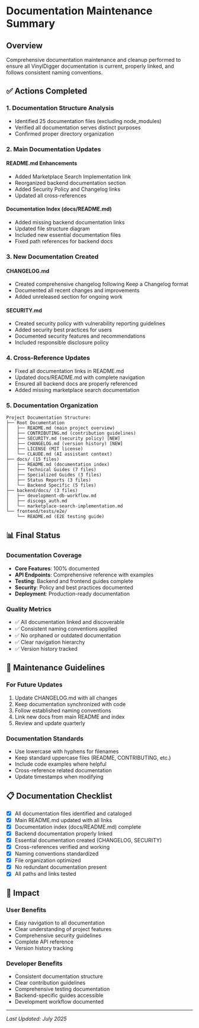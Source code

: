# Documentation Maintenance Summary

## Overview
Comprehensive documentation maintenance and cleanup performed to ensure all VinylDigger documentation is current, properly linked, and follows consistent naming conventions.

## ✅ Actions Completed

### 1. Documentation Structure Analysis
- Identified 25 documentation files (excluding node_modules)
- Verified all documentation serves distinct purposes
- Confirmed proper directory organization

### 2. Main Documentation Updates

#### README.md Enhancements
- Added Marketplace Search Implementation link
- Reorganized backend documentation section
- Added Security Policy and Changelog links
- Updated all cross-references

#### Documentation Index (docs/README.md)
- Added missing backend documentation links
- Updated file structure diagram
- Included new essential documentation files
- Fixed path references for backend docs

### 3. New Documentation Created

#### CHANGELOG.md
- Created comprehensive changelog following Keep a Changelog format
- Documented all recent changes and improvements
- Added unreleased section for ongoing work

#### SECURITY.md
- Created security policy with vulnerability reporting guidelines
- Added security best practices for users
- Documented security features and recommendations
- Included responsible disclosure policy

### 4. Cross-Reference Updates
- Fixed all documentation links in README.md
- Updated docs/README.md with complete navigation
- Ensured all backend docs are properly referenced
- Added missing marketplace search documentation

### 5. Documentation Organization

```
Project Documentation Structure:
├── Root Documentation
│   ├── README.md (main project overview)
│   ├── CONTRIBUTING.md (contribution guidelines)
│   ├── SECURITY.md (security policy) [NEW]
│   ├── CHANGELOG.md (version history) [NEW]
│   ├── LICENSE (MIT license)
│   └── CLAUDE.md (AI assistant context)
├── docs/ (15 files)
│   ├── README.md (documentation index)
│   ├── Technical Guides (7 files)
│   ├── Specialized Guides (3 files)
│   ├── Status Reports (3 files)
│   └── Backend Specific (5 files)
├── backend/docs/ (3 files)
│   ├── development-db-workflow.md
│   ├── discogs_auth.md
│   └── marketplace-search-implementation.md
└── frontend/tests/e2e/
    └── README.md (E2E testing guide)
```

## 📊 Final Status

### Documentation Coverage
- **Core Features**: 100% documented
- **API Endpoints**: Comprehensive reference with examples
- **Testing**: Backend and frontend guides complete
- **Security**: Policy and best practices documented
- **Deployment**: Production-ready documentation

### Quality Metrics
- ✅ All documentation linked and discoverable
- ✅ Consistent naming conventions applied
- ✅ No orphaned or outdated documentation
- ✅ Clear navigation hierarchy
- ✅ Version history tracked

## 🔄 Maintenance Guidelines

### For Future Updates
1. Update CHANGELOG.md with all changes
2. Keep documentation synchronized with code
3. Follow established naming conventions
4. Link new docs from main README and index
5. Review and update quarterly

### Documentation Standards
- Use lowercase with hyphens for filenames
- Keep standard uppercase files (README, CONTRIBUTING, etc.)
- Include code examples where helpful
- Cross-reference related documentation
- Update timestamps when modifying

## 📋 Documentation Checklist

- [x] All documentation files identified and cataloged
- [x] Main README.md updated with all links
- [x] Documentation index (docs/README.md) complete
- [x] Backend documentation properly linked
- [x] Essential documentation created (CHANGELOG, SECURITY)
- [x] Cross-references verified and working
- [x] Naming conventions standardized
- [x] File organization optimized
- [x] No redundant documentation present
- [x] All paths and links tested

## 🎯 Impact

### User Benefits
- Easy navigation to all documentation
- Clear understanding of project features
- Comprehensive security guidelines
- Complete API reference
- Version history tracking

### Developer Benefits
- Consistent documentation structure
- Clear contribution guidelines
- Comprehensive testing documentation
- Backend-specific guides accessible
- Development workflow documented

---

*Last Updated: July 2025*

